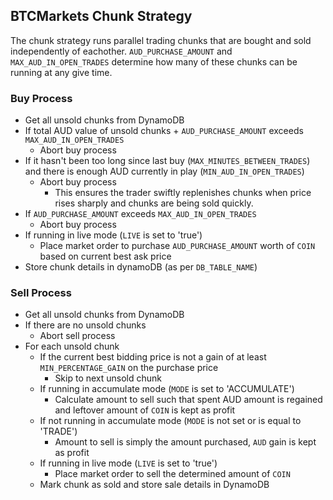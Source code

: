 ## BTCMarkets Chunk Strategy

The chunk strategy runs parallel trading chunks that are bought and sold independently of eachother. ```AUD_PURCHASE_AMOUNT``` and ```MAX_AUD_IN_OPEN_TRADES``` determine how many of these chunks can be running at any give time.

### Buy Process

- Get all unsold chunks from DynamoDB
- If total AUD value of unsold chunks + `AUD_PURCHASE_AMOUNT` exceeds `MAX_AUD_IN_OPEN_TRADES`
    - Abort buy process
- If it hasn't been too long since last buy (`MAX_MINUTES_BETWEEN_TRADES`) and there is enough AUD currently in play (`MIN_AUD_IN_OPEN_TRADES`)
    - Abort buy process
        - This ensures the trader swiftly replenishes chunks when price rises sharply and chunks are being sold quickly.
- If `AUD_PURCHASE_AMOUNT` exceeds `MAX_AUD_IN_OPEN_TRADES`
    - Abort buy process
- If running in live mode (`LIVE` is set to 'true')
    - Place market order to purchase `AUD_PURCHASE_AMOUNT` worth of `COIN` based on current best ask price
- Store chunk details in dynamoDB (as per `DB_TABLE_NAME`)

### Sell Process
- Get all unsold chunks from DynamoDB
- If there are no unsold chunks
    - Abort sell process
- For each unsold chunk
    - If the current best bidding price is not a gain of at least `MIN_PERCENTAGE_GAIN` on the purchase price
        - Skip to next unsold chunk
    - If running in accumulate mode (`MODE` is set to 'ACCUMULATE')
        - Calculate amount to sell such that spent AUD amount is regained and leftover amount of `COIN` is kept as profit
    - If not running in accumulate mode (`MODE` is not set or is equal to 'TRADE')
        - Amount to sell is simply the amount purchased, `AUD` gain is kept as profit
    - If running in live mode (`LIVE` is set to 'true')
        - Place market order to sell the determined amount of `COIN`
    - Mark chunk as sold and store sale details in DynamoDB






